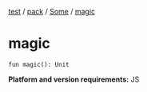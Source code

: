 [test](../../../index.md) / [pack](../../index.md) / [Some](../index.md) / [magic](./magic.md)

# magic

`fun magic(): Unit`

**Platform and version requirements:** JS

